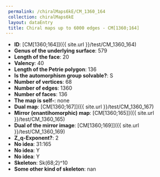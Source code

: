```yaml
--- 
 permalink: /chiralMaps6kE/CM_1360_164 
 collection: chiralMaps6kE
 layout: dataEntry
 title: Chiral maps up to 6000 edges - CM[1360;164]
---
```


- **ID**: [CM[1360;164]]({{ site.url }}/test/CM_1360_164)
- **Genus of the underlying surface**: 579
- **Length of the face**: 20
- **Valency**: 40
- **Length of the Petrie polygon**: 136
- **Is the automorphism group solvable?**: S
- **Number of vertices**: 68
- **Number of edges**: 1360
- **Number of faces**: 136
- **The map is self-**: none
- **Dual map**: [CM[1360;167]]({{ site.url }}/test/CM_1360_167)
- **Mirror (enantihomorphic) map**: [CM[1360;165]]({{ site.url }}/test/CM_1360_165)
- **Dual of the mirror image**: [CM[1360;169]]({{ site.url }}/test/CM_1360_169)
- **Z_q-Exponent?**: 2
- **No idea**:  31:165
- **No idea**: Y
- **No idea**: Y
- **Skeleton**: Sk(68;2)^10
- **Some other kind of skeleton**: nan
